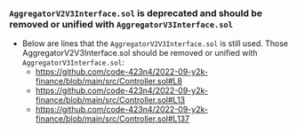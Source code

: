 ### `AggregatorV2V3Interface.sol` is deprecated and should be removed or unified with `AggregatorV3Interface.sol`

- Below are lines that the `AggregatorV2V3Interface.sol` is still used. Those AggregatorV2V3Interface.sol should be removed or unified with `AggregatorV3Interface.sol`: 
  - https://github.com/code-423n4/2022-09-y2k-finance/blob/main/src/Controller.sol#L8
  - https://github.com/code-423n4/2022-09-y2k-finance/blob/main/src/Controller.sol#L13
  - https://github.com/code-423n4/2022-09-y2k-finance/blob/main/src/Controller.sol#L137
